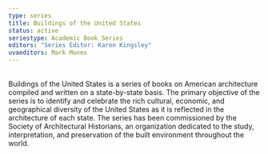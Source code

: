 ```yaml
---
type: series
title: Buildings of the United States
status: active
seriestype: Academic Book Series
editors: "Series Editor: Karen Kingsley"
uvaeditors: Mark Mones
---
```

\
Buildings of the United States is a series of books on American architecture compiled and written on a state-by-state basis. The primary objective of the series is to identify and celebrate the rich cultural, economic, and geographical diversity of the United States as it is reflected in the architecture of each state. The series has been commissioned by the Society of Architectural Historians, an organization dedicated to the study, interpretation, and preservation of the built environment throughout the world.